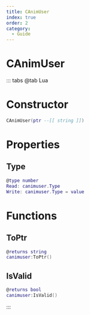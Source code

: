 ```yaml
---
title: CAnimUser
index: true
order: 2
category:
  - Guide
---
```


# CAnimUser

::: tabs
@tab Lua
# Constructor
```lua
CAnimUser(ptr --[[ string ]])
```
# Properties
## Type 
```lua
@type number
Read: canimuser.Type
Write: canimuser.Type = value
```
# Functions
## ToPtr
```lua
@returns string
canimuser:ToPtr()
```
## IsValid
```lua
@returns bool
canimuser:IsValid()
```

:::